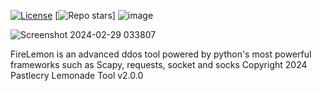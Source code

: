[![License](https://img.shields.io/github/license/Pastlecry/FireLemon?style=flat-square&color=magenta)](https://github.com/Pastlecry/FireLemon/LICENSE)
[![Repo stars](https://img.shields.io/github/stars/Pastlecry/FireLemon?style=flat-square&color=magenta)]
![image](https://github.com/Pastlecry/FireLemon/assets/93829550/24980aec-99b4-4ef1-8978-8b66acc07d90)


![Screenshot 2024-02-29 033807](https://github.com/Pastlecry/FireLemon/assets/93829550/560290af-de13-4155-89b2-c7fddd988709)

FireLemon is an advanced ddos tool powered by python's most powerful frameworks such as Scapy, requests, socket and socks
Copyright 2024 Pastlecry 
Lemonade Tool v2.0.0

